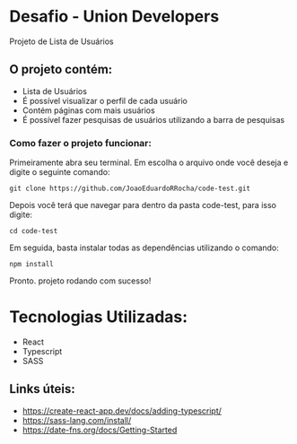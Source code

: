 # Desafio - Union Developers

Projeto de Lista de Usuários

## O projeto contém:

- Lista de Usuários
- É possível visualizar o perfil de cada usuário
- Contém páginas com mais usuários
- É possível fazer pesquisas de usuários utilizando a barra de pesquisas

### Como fazer o projeto funcionar:

Primeiramente abra seu terminal. Em escolha o arquivo onde você deseja e digite o seguinte comando:

`git clone https://github.com/JoaoEduardoRRocha/code-test.git`

Depois você terá que navegar para dentro da pasta code-test, para isso digite:

`cd code-test`

Em seguida, basta instalar todas as dependências utilizando o comando:

`npm install`

Pronto. projeto rodando com sucesso!

# Tecnologias Utilizadas:

- React
- Typescript
- SASS

## Links úteis:

- https://create-react-app.dev/docs/adding-typescript/
- https://sass-lang.com/install/
- https://date-fns.org/docs/Getting-Started

